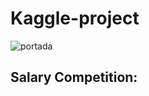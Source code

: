 # Kaggle-project
![portada](https://opendatascience.com/wp-content/uploads/2018/12/kaggle.png)

## Salary Competition:

